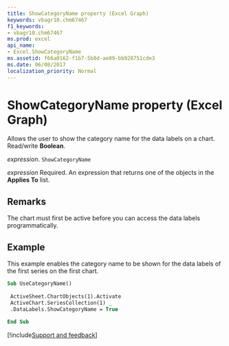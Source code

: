 ```yaml
---
title: ShowCategoryName property (Excel Graph)
keywords: vbagr10.chm67467
f1_keywords:
- vbagr10.chm67467
ms.prod: excel
api_name:
- Excel.ShowCategoryName
ms.assetid: f66a0162-f1b7-5b8d-ae09-bb928751cde3
ms.date: 06/08/2017
localization_priority: Normal
---
```



# ShowCategoryName property (Excel Graph)

Allows the user to show the category name for the data labels on a chart. Read/write **Boolean**.

_expression_. `ShowCategoryName`

_expression_ Required. An expression that returns one of the objects in the **Applies To** list.


## Remarks

The chart must first be active before you can access the data labels programmatically.


## Example

This example enables the category name to be shown for the data labels of the first series on the first chart.


```vb
Sub UseCategoryName() 
 
 ActiveSheet.ChartObjects(1).Activate 
 ActiveChart.SeriesCollection(1) _ 
 .DataLabels.ShowCategoryName = True 
 
End Sub
```

[!include[Support and feedback](~/includes/feedback-boilerplate.md)]